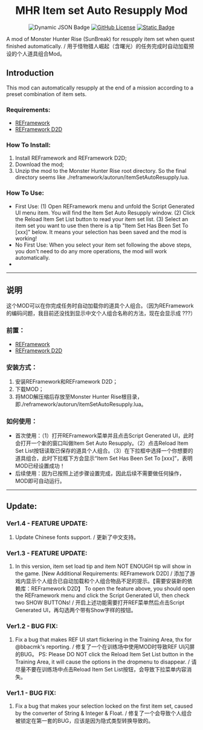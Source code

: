 <div align="center">

# MHR Item set Auto Resupply Mod

</div>

<div align="center">

![Dynamic JSON Badge](https://img.shields.io/badge/dynamic/json?url=https%3A%2F%2Fraw.githubusercontent.com%2Fdzxrly%2FMHR-ItemSetAutoResupplyMod%2Fmain%2Fversion.json&query=%24.version&style=for-the-badge&label=VERSION) [![GitHub License](https://img.shields.io/github/license/dzxrly/MHR-ItemSetAutoResupplyMod?style=for-the-badge)](https://github.com/dzxrly/MHR-ItemSetAutoResupplyMod/blob/main/LICENSE) [![Static Badge](https://img.shields.io/badge/Nexusmods-Auto%20Resupply%20Item%20Set-%23d28934?style=for-the-badge)](https://www.nexusmods.com/monsterhunterrise/mods/1088)

</div>

A mod of Monster Hunter Rise (SunBreak) for resupply item set when quest finished automatically. / 用于怪物猎人崛起（含曙光）的任务完成时自动加载预设的个人道具组合Mod。

## Introduction

This mod can automatically resupply at the end of a mission according to a preset combination of item sets.

### Requirements:
- [REFramework](https://www.nexusmods.com/monsterhunterrise/mods/26)
- [REFramework D2D](https://www.nexusmods.com/monsterhunterrise/mods/134)

### How To Install:
1. Install REFramework and REFramework D2D;
2. Download the mod;
3. Unzip the mod to the Monster Hunter Rise root directory. So the final directory seems like ./reframework/autorun/itemSetAutoResupply.lua.

### How To Use:
- First Use:  (1) Open REFramework menu and unfold the Script Generated UI menu item. You will find the Item Set Auto Resupply window. (2) Click the Reload Item Set List button to read your item set list. (3) Select an item set you want to use then there is a tip "Item Set Has Been Set To [xxx]" below. It means your selection has been saved and the mod is working!
- No First Use: When you select your item set following the above steps, you don't need to do any more operations, the mod will work automatically.
- 
---

## 说明

这个MOD可以在你完成任务时自动加载你的道具个人组合。（因为REFramework的编码问题，我目前还没找到显示中文个人组合名称的方法，现在会显示成 ???）

### 前置：
- [REFramework](https://www.nexusmods.com/monsterhunterrise/mods/26)
- [REFramework D2D](https://www.nexusmods.com/monsterhunterrise/mods/134)

### 安装方式：
1. 安装REFramework和REFramework D2D；
2. 下载MOD；
3. 将MOD解压缩后存放至Monster Hunter Rise根目录，即./reframework/autorun/itemSetAutoResupply.lua。

### 如何使用：
- 首次使用：（1）打开REFramework菜单并且点击Script Generated UI，此时会打开一个新的窗口叫做Item Set Auto Resupply。（2）点击Reload Item Set List按钮读取已保存的道具个人组合。（3）在下拉框中选择一个你想要的道具组合，此时下拉框下方会显示“Item Set Has Been Set To [xxx]”，表明MOD已经设置成功！
- 后续使用：因为已按照上述步骤设置完成，因此后续不需要做任何操作，MOD即可自动运行。

---

## Update:

### Ver1.4 - FEATURE UPDATE:
1. Update Chinese fonts support. / 更新了中文支持。

### Ver1.3 - FEATURE UPDATE:
1. In this version, item set load tip and item NOT ENOUGH tip will show in the game. [New Additional Requirements: REFramework D2D] / 添加了游戏内显示个人组合已自动加载和个人组合物品不足的提示。【需要安装新的依赖库：REFramework D2D】
To open the feature above, you should open the REFramework menu and click the Script Generated UI, then check two SHOW BUTTONs! / 开启上述功能需要打开REF菜单然后点击Script Generated UI，再勾选两个带有Show字样的按钮。

### Ver1.2 - BUG FIX:
1. Fix a bug that makes REF UI start flickering in the Training Area, thx for @bbacmk's reporting. / 修复了一个在训练场中使用MOD时导致REF UI闪屏的BUG。
PS: Please DO NOT click the Reload Item Set List button in the Training Area, it will cause the options in the dropmenu to disappear. / 请尽量不要在训练场中点击Reload Item Set List按钮，会导致下拉菜单内容消失。

### Ver1.1 - BUG FIX:
1. Fix a bug that makes your selection locked on the first item set, caused by the converter of String & Integer & Float. / 修复了一个会导致个人组合被锁定在第一套的BUG，应该是因为隐式类型转换导致的。
